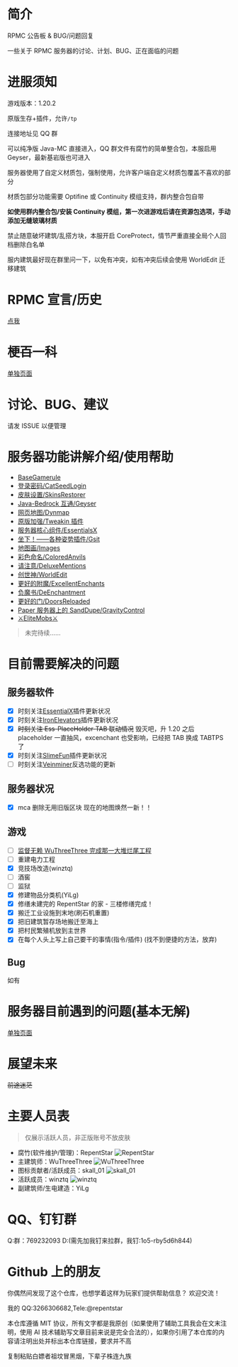 # 简介

RPMC 公告板 & BUG/问题回复

一些关于 RPMC 服务器的讨论、计划、BUG、正在面临的问题

# 进服须知

游戏版本：1.20.2

原版生存+插件，允许`/tp`

连接地址见 QQ 群

可以纯净版 Java-MC 直接进入，QQ 群文件有腐竹的简单整合包，本服启用 Geyser，最新基岩版也可进入

服务器使用了自定义材质包，强制使用，允许客户端自定义材质包覆盖不喜欢的部分

材质包部分功能需要 Optifine 或 Continuity 模组支持，群内整合包自带

**如使用群内整合包/安装 Continuity 模组，第一次进游戏后请在资源包选项，手动添加无缝玻璃材质**

禁止随意破坏建筑/乱搭方块，本服开启 CoreProtect，情节严重直接全局个人回档删除白名单

服内建筑最好现在群里问一下，以免有冲突，如有冲突后续会使用 WorldEdit 迁移建筑

# RPMC 宣言/历史

[点我](./DECLARATION.md)

# 梗~~百~~一科

[单独页面](./Pedomedia.md)

# 讨论、BUG、建议

请发 ISSUE 以便管理

# 服务器功能讲解介绍/使用帮助

-   [BaseGamerule](./help/BaseGamerule.md)
-   [登录密码/CatSeedLogin](./help/CatSeedLogin.md)
-   [皮肤设置/SkinsRestorer](./help/SkinsRestorer.md)
-   [Java-Bedrock 互通/Geyser](./help/Geyser-Spigot.md)
-   [网页地图/Dynmap](./help/Dynmap.md)
-   [原版加强/Tweakin 插件](./help/Tweakin.md)
-   [服务器核心组件/EssentialsX](./help/EssentialsX.md)
-   [坐下！——各种姿势插件/Gsit](./help/Gsit.md)
-   [地图画/Images](./help/Images.md)
-   [彩色命名/ColoredAnvils](./help/ColoredAnvils.md)
-   [请注意/DeluxeMentions](./help/DeluxeMentions.md)
-   [创世神/WorldEdit](./help/WorldEdit.md)
-   [更好的附魔/ExcellentEnchants](./help/ExcellentEnchants.md)
-   [负魔书/DeEnchantment](https://user-images.githubusercontent.com/65019366/182375428-b02a48ea-8b45-49f2-b6b4-a425c46fd74a.png)
-   [更好的门/DoorsReloaded](./help/DoorsReloaded.md)
-   [Paper 服务器上的 SandDupe/GravityControl](./help/GravityControl.md)
-   [⚔EliteMobs⚔](./help/EliteMobs.md)

> 未完待续……

# 目前需要解决的问题

## 服务器软件

-   [x] 时刻关注[EssentialX](https://github.com/EssentialsX/Essentials)插件更新状况
-   [x] 时刻关注[IronElevators](https://www.spigotmc.org/resources/ironelevators-1-4-6-1-20-x.19451/)插件更新状况
-   [x] ~~时刻关注 Ess-PlaceHolder-TAB 联动情况~~ 毁灭吧，升 1.20 之后 placeholder 一直抽风，excenchant 也受影响，已经把 TAB 换成 TABTPS 了
-   [x] 时刻关注[SlimeFun](https://github.com/StarWishsama/Slimefun4)插件更新状况
-   [ ] 时刻关注[Veinminer](https://github.com/2008Choco/VeinMiner)反选功能的更新

## 服务器状况

-   [x] mca 删除无用旧版区块 现在的地图焕然一新！！

## 游戏

-   [ ] [监督无赖 WuThreeThree 完成那一大堆烂尾工程](./WUTHREETHREE.md)
-   [ ] 重建电力工程
-   [x] 竞技场改造(winztq)
-   [ ] 酒窖
-   [ ] 监狱
-   [x] 修建物品分类机(YiLg)
-   [x] 修缮未建完的 RepentStar 的家 - 三楼修缮完成！
-   [x] 搬迁工业设施到末地(刷石机重置)
-   [x] 把旧建筑暂存场地搬迁至海上
-   [x] 把村民繁殖机放到主世界
-   [x] 在每个人头上写上自己要干的事情(指令/插件) (找不到便捷的方法，放弃)

## Bug

如有

# 服务器目前遇到的问题(基本无解)

[单独页面](./Unsolvable_problem.md)

# 展望未来

~~前途迷茫~~

# 主要人员表

> 仅展示活跃人员，非正版账号不放皮肤

-   腐竹(软件维护/管理)：RepentStar
    ![RepentStar](https://s.namemc.com/3d/skin/body.png?id=5af93d267b1e6ee2&model=classic&theta=30&phi=21&time=1200&width=300&height=400)
-   主建筑师：WuThreeThree
    ![WuThreeThree](https://s.namemc.com/3d/skin/body.png?id=c2f25f8372563a90&model=classic&theta=30&phi=21&time=1200&width=300&height=400)
-   图标贡献者/活跃成员：skall_01
    ![skall_01](https://s.namemc.com/3d/skin/body.png?id=03149ad2335a845e&model=slim&theta=30&phi=21&time=1200&width=300&height=400)
-   活跃成员：winztq
    ![winztq](https://s.namemc.com/3d/skin/body.png?id=f187cdc71c0344ba&model=classic&theta=30&phi=21&time=1200&width=300&height=400)
-   副建筑师/生电建造：YiLg

# QQ、钉钉群

Q:群：769232093
D:(需先加我钉来拉群，我钉:1o5-rby5d6h844)

# Github 上的朋友

你偶然间发现了这个仓库，也想学着这样为玩家们提供帮助信息？
欢迎交流！

我的 QQ:3266306682,Tele:@repentstar

本仓库遵循 MIT 协议，所有文字都是我原创（如果使用了辅助工具我会在文末注明，使用 AI 技术辅助写文章目前来说是完全合法的），如果你引用了本仓库的内容请注明出处并标出本仓库链接，要求并不高

复制粘贴白嫖者祖坟冒黑烟，下辈子株连九族
